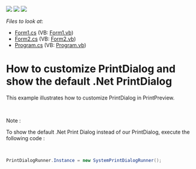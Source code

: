 <!-- default badges list -->
![](https://img.shields.io/endpoint?url=https://codecentral.devexpress.com/api/v1/VersionRange/128597395/15.1.3%2B)
[![](https://img.shields.io/badge/Open_in_DevExpress_Support_Center-FF7200?style=flat-square&logo=DevExpress&logoColor=white)](https://supportcenter.devexpress.com/ticket/details/T111587)
[![](https://img.shields.io/badge/📖_How_to_use_DevExpress_Examples-e9f6fc?style=flat-square)](https://docs.devexpress.com/GeneralInformation/403183)
<!-- default badges end -->
<!-- default file list -->
*Files to look at*:

* [Form1.cs](./CS/GridPrinting/Form1.cs) (VB: [Form1.vb](./VB/GridPrinting/Form1.vb))
* [Form2.cs](./CS/GridPrinting/Form2.cs) (VB: [Form2.vb](./VB/GridPrinting/Form2.vb))
* [Program.cs](./CS/GridPrinting/Program.cs) (VB: [Program.vb](./VB/GridPrinting/Program.vb))
<!-- default file list end -->
# How to customize PrintDialog and show the default .Net PrintDialog


<p>This example illustrates how to customize PrintDialog in PrintPreview.</p>
<p> </p>
<p>Note :</p>
<p>To show the default .Net Print Dialog instead of our PrintDialog, execute the following code :</p>
<p> </p>


```cs
PrintDialogRunner.Instance = new SystemPrintDialogRunner();
```


<p> </p>

<br/>


